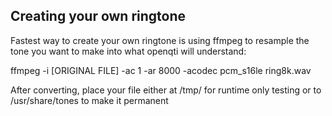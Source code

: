 ## Creating your own ringtone

Fastest way to create your own ringtone is using ffmpeg to resample the tone you want to make into what openqti will understand:

ffmpeg -i [ORIGINAL FILE] -ac 1 -ar 8000 -acodec pcm_s16le ring8k.wav

After converting, place your file either at /tmp/ for runtime only testing or to /usr/share/tones to make it permanent